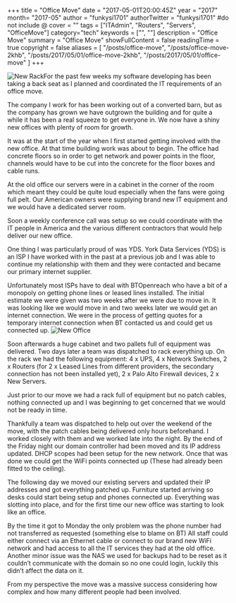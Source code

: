 +++
title = "Office Move"
date = "2017-05-01T20:00:45Z"
year = "2017"
month= "2017-05"
author = "funkysi1701"
authorTwitter = "funkysi1701" #do not include @
cover = ""
tags = ["ITAdmin", "Routers", "Servers", "OfficeMove"]
category="tech"
keywords = ["", ""]
description = "Office Move"
summary = "Office Move"
showFullContent = false
readingTime = true
copyright = false
aliases = [
    "/posts/office-move",
    "/posts/office-move-2khb",
    "/posts/2017/05/01/office-move-2khb",
    "/posts/2017/05/01/office-move"
]
+++

![New Rack](https://storageaccountblog9f5d.blob.core.windows.net/blazor/wp-content/uploads/2017/04/20170422_191127-e1493403982560-169x300.jpg?resize=169%2C300&ssl=1)For the past few weeks my software developing has been taking a back seat as I planned and coordinated the IT requirements of an office move.

The company I work for has been working out of a converted barn, but as the company has grown we have outgrown the building and for quite a while it has been a real squeeze to get everyone in. We now have a shiny new offices with plenty of room for growth.

It was at the start of the year when I first started getting involved with the new office. At that time building work was about to begin. The office had concrete floors so in order to get network and power points in the floor, channels would have to be cut into the concrete for the floor boxes and cable runs.

At the old office our servers were in a cabinet in the corner of the room which meant they could be quite loud especially when the fans were going full pelt. Our American owners were supplying brand new IT equipment and we would have a dedicated server room.

Soon a weekly conference call was setup so we could coordinate with the IT people in America and the various different contractors that would help deliver our new office.

One thing I was particularly proud of was YDS. York Data Services (YDS) is an ISP I have worked with in the past at a previous job and I was able to continue my relationship with them and they were contacted and became our primary internet supplier.

Unfortunately most ISPs have to deal with BTOpenreach who have a bit of a monopoly on getting phone lines or leased lines installed. The initial estimate we were given was two weeks after we were due to move in. It was looking like we would move in and two weeks later we would get an internet connection. We were in the process of getting quotes for a temporary internet connection when BT contacted us and could get us connected up. ![New Office](https://storageaccountblog9f5d.blob.core.windows.net/blazor/wp-content/uploads/2017/05/18121045_1302238519862436_8711390769620542649_o.jpg?resize=300%2C225&ssl=1)

Soon afterwards a huge cabinet and two pallets full of equipment was delivered. Two days later a team was dispatched to rack everything up. On the rack we had the following equipment: 4 x UPS, 4 x Network Switches, 2 x Routers (for 2 x Leased Lines from different providers, the secondary connection has not been installed yet), 2 x Palo Alto Firewall devices, 2 x New Servers.

Just prior to our move we had a rack full of equipment but no patch cables, nothing connected up and I was beginning to get concerned that we would not be ready in time.

Thankfully a team was dispatched to help out over the weekend of the move, with the patch cables being delivered only hours beforehand. I worked closely with them and we worked late into the night. By the end of the Friday night our domain controller had been moved and its IP address updated. DHCP scopes had been setup for the new network. Once that was done we could get the WiFi points connected up (These had already been fitted to the ceiling).

The following day we moved our existing servers and updated their IP addresses and got everything patched up. Furniture started arriving so desks could start being setup and phones connected up. Everything was slotting into place, and for the first time our new office was starting to look like an office.

By the time it got to Monday the only problem was the phone number had not transferred as requested (something else to blame on BT) All staff could either connect via an Ethernet cable or connect to our brand new WiFi network and had access to all the IT services they had at the old office. Another minor issue was the NAS we used for backups had to be reset as it couldn’t communicate with the domain so no one could login, luckily this didn’t affect the data on it.

From my perspective the move was a massive success considering how complex and how many different people had been involved.